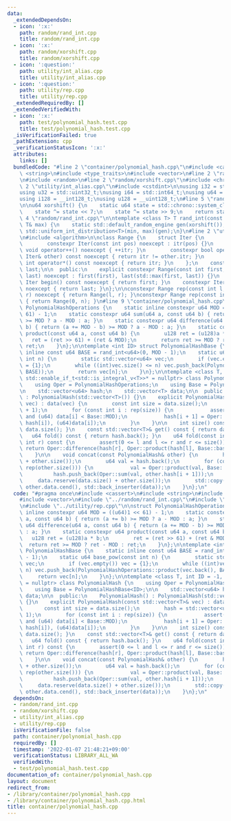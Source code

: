 ```yaml
---
data:
  _extendedDependsOn:
  - icon: ':x:'
    path: random/rand_int.cpp
    title: random/rand_int.cpp
  - icon: ':x:'
    path: random/xorshift.cpp
    title: random/xorshift.cpp
  - icon: ':question:'
    path: utility/int_alias.cpp
    title: utility/int_alias.cpp
  - icon: ':question:'
    path: utility/rep.cpp
    title: utility/rep.cpp
  _extendedRequiredBy: []
  _extendedVerifiedWith:
  - icon: ':x:'
    path: test/polynomial_hash.test.cpp
    title: test/polynomial_hash.test.cpp
  _isVerificationFailed: true
  _pathExtension: cpp
  _verificationStatusIcon: ':x:'
  attributes:
    links: []
  bundledCode: "#line 2 \"container/polynomial_hash.cpp\"\n#include <cassert>\n#include\
    \ <string>\n#include <type_traits>\n#include <vector>\n#line 2 \"random/rand_int.cpp\"\
    \n#include <random>\n#line 2 \"random/xorshift.cpp\"\n#include <chrono>\n#line\
    \ 2 \"utility/int_alias.cpp\"\n#include <cstdint>\n\nusing i32 = std::int32_t;\n\
    using u32 = std::uint32_t;\nusing i64 = std::int64_t;\nusing u64 = std::uint64_t;\n\
    using i128 = __int128_t;\nusing u128 = __uint128_t;\n#line 5 \"random/xorshift.cpp\"\
    \n\nu64 xorshift() {\n    static u64 state = std::chrono::system_clock::now().time_since_epoch().count();\n\
    \    state ^= state << 7;\n    state ^= state >> 9;\n    return state;\n}\n#line\
    \ 4 \"random/rand_int.cpp\"\n\ntemplate <class T> T rand_int(const T& min, const\
    \ T& max) {\n    static std::default_random_engine gen(xorshift());\n    return\
    \ std::uniform_int_distribution<T>(min, max)(gen);\n}\n#line 2 \"utility/rep.cpp\"\
    \n#include <algorithm>\n\nclass Range {\n    struct Iter {\n        int itr;\n\
    \        constexpr Iter(const int pos) noexcept : itr(pos) {}\n        constexpr\
    \ void operator++() noexcept { ++itr; }\n        constexpr bool operator!=(const\
    \ Iter& other) const noexcept { return itr != other.itr; }\n        constexpr\
    \ int operator*() const noexcept { return itr; }\n    };\n    const Iter first,\
    \ last;\n\n  public:\n    explicit constexpr Range(const int first, const int\
    \ last) noexcept : first(first), last(std::max(first, last)) {}\n    constexpr\
    \ Iter begin() const noexcept { return first; }\n    constexpr Iter end() const\
    \ noexcept { return last; }\n};\n\nconstexpr Range rep(const int l, const int\
    \ r) noexcept { return Range(l, r); }\nconstexpr Range rep(const int n) noexcept\
    \ { return Range(0, n); }\n#line 9 \"container/polynomial_hash.cpp\"\n\nstruct\
    \ PolynomialHashOperations {\n    static inline constexpr u64 MOD = ((u64)1 <<\
    \ 61) - 1;\n    static constexpr u64 sum(u64 a, const u64 b) { return (a += b)\
    \ >= MOD ? a - MOD : a; }\n    static constexpr u64 difference(u64 a, const u64\
    \ b) { return (a += MOD - b) >= MOD ? a - MOD : a; }\n    static constexpr u64\
    \ product(const u64 a, const u64 b) {\n        u128 ret = (u128)a * b;\n     \
    \   ret = (ret >> 61) + (ret & MOD);\n        return ret >= MOD ? ret - MOD :\
    \ ret;\n    }\n};\n\ntemplate <int ID> struct PolynomialHashBase {\n    static\
    \ inline const u64 BASE = rand_int<u64>(0, MOD - 1);\n    static u64 base_pow(const\
    \ int n) {\n        static std::vector<u64> vec;\n        if (vec.empty()) vec\
    \ = {1};\n        while ((int)vec.size() <= n) vec.push_back(PolynomialHashOperations::product(vec.back(),\
    \ BASE));\n        return vec[n];\n    }\n};\n\ntemplate <class T, int ID = -1,\
    \ std::enable_if_t<std::is_integral_v<T>>* = nullptr> class PolynomialHash {\n\
    \    using Oper = PolynomialHashOperations;\n    using Base = PolynomialHashBase<ID>;\n\
    \n    std::vector<u64> hash;\n    std::vector<T> data;\n\n  public:\n    PolynomialHash()\
    \ : PolynomialHash(std::vector<T>()) {}\n    explicit PolynomialHash(const std::vector<T>&\
    \ vec) : data(vec) {\n        const int size = data.size();\n        hash = std::vector<u64>(size\
    \ + 1);\n        for (const int i : rep(size)) {\n            assert(0 <= data[i]\
    \ and (u64) data[i] < Base::MOD);\n            hash[i + 1] = Oper::sum(Oper::product(Base::BASE,\
    \ hash[i]), (u64)data[i]);\n        }\n    }\n\n    int size() const { return\
    \ data.size(); }\n    const std::vector<T>& get() const { return data; }\n\n \
    \   u64 fold() const { return hash.back(); }\n    u64 fold(const int l, const\
    \ int r) const {\n        assert(0 <= l and l <= r and r <= size());\n       \
    \ return Oper::difference(hash[r], Oper::product(hash[l], Base::base_pow(r - l)));\n\
    \    }\n\n    void concat(const PolynomialHash& other) {\n        hash.reserve(hash.size()\
    \ + other.size());\n        u64 val = hash.back();\n        for (const int i :\
    \ rep(other.size())) {\n            val = Oper::product(val, Base::BASE);\n  \
    \          hash.push_back(Oper::sum(val, other.hash[i + 1]));\n        }\n   \
    \     data.reserve(data.size() + other.size());\n        std::copy(other.data.cbegin(),\
    \ other.data.cend(), std::back_inserter(data));\n    }\n};\n"
  code: "#pragma once\n#include <cassert>\n#include <string>\n#include <type_traits>\n\
    #include <vector>\n#include \"../random/rand_int.cpp\"\n#include \"../utility/int_alias.cpp\"\
    \n#include \"../utility/rep.cpp\"\n\nstruct PolynomialHashOperations {\n    static\
    \ inline constexpr u64 MOD = ((u64)1 << 61) - 1;\n    static constexpr u64 sum(u64\
    \ a, const u64 b) { return (a += b) >= MOD ? a - MOD : a; }\n    static constexpr\
    \ u64 difference(u64 a, const u64 b) { return (a += MOD - b) >= MOD ? a - MOD\
    \ : a; }\n    static constexpr u64 product(const u64 a, const u64 b) {\n     \
    \   u128 ret = (u128)a * b;\n        ret = (ret >> 61) + (ret & MOD);\n      \
    \  return ret >= MOD ? ret - MOD : ret;\n    }\n};\n\ntemplate <int ID> struct\
    \ PolynomialHashBase {\n    static inline const u64 BASE = rand_int<u64>(0, MOD\
    \ - 1);\n    static u64 base_pow(const int n) {\n        static std::vector<u64>\
    \ vec;\n        if (vec.empty()) vec = {1};\n        while ((int)vec.size() <=\
    \ n) vec.push_back(PolynomialHashOperations::product(vec.back(), BASE));\n   \
    \     return vec[n];\n    }\n};\n\ntemplate <class T, int ID = -1, std::enable_if_t<std::is_integral_v<T>>*\
    \ = nullptr> class PolynomialHash {\n    using Oper = PolynomialHashOperations;\n\
    \    using Base = PolynomialHashBase<ID>;\n\n    std::vector<u64> hash;\n    std::vector<T>\
    \ data;\n\n  public:\n    PolynomialHash() : PolynomialHash(std::vector<T>())\
    \ {}\n    explicit PolynomialHash(const std::vector<T>& vec) : data(vec) {\n \
    \       const int size = data.size();\n        hash = std::vector<u64>(size +\
    \ 1);\n        for (const int i : rep(size)) {\n            assert(0 <= data[i]\
    \ and (u64) data[i] < Base::MOD);\n            hash[i + 1] = Oper::sum(Oper::product(Base::BASE,\
    \ hash[i]), (u64)data[i]);\n        }\n    }\n\n    int size() const { return\
    \ data.size(); }\n    const std::vector<T>& get() const { return data; }\n\n \
    \   u64 fold() const { return hash.back(); }\n    u64 fold(const int l, const\
    \ int r) const {\n        assert(0 <= l and l <= r and r <= size());\n       \
    \ return Oper::difference(hash[r], Oper::product(hash[l], Base::base_pow(r - l)));\n\
    \    }\n\n    void concat(const PolynomialHash& other) {\n        hash.reserve(hash.size()\
    \ + other.size());\n        u64 val = hash.back();\n        for (const int i :\
    \ rep(other.size())) {\n            val = Oper::product(val, Base::BASE);\n  \
    \          hash.push_back(Oper::sum(val, other.hash[i + 1]));\n        }\n   \
    \     data.reserve(data.size() + other.size());\n        std::copy(other.data.cbegin(),\
    \ other.data.cend(), std::back_inserter(data));\n    }\n};\n"
  dependsOn:
  - random/rand_int.cpp
  - random/xorshift.cpp
  - utility/int_alias.cpp
  - utility/rep.cpp
  isVerificationFile: false
  path: container/polynomial_hash.cpp
  requiredBy: []
  timestamp: '2022-01-07 21:48:21+09:00'
  verificationStatus: LIBRARY_ALL_WA
  verifiedWith:
  - test/polynomial_hash.test.cpp
documentation_of: container/polynomial_hash.cpp
layout: document
redirect_from:
- /library/container/polynomial_hash.cpp
- /library/container/polynomial_hash.cpp.html
title: container/polynomial_hash.cpp
---
```

